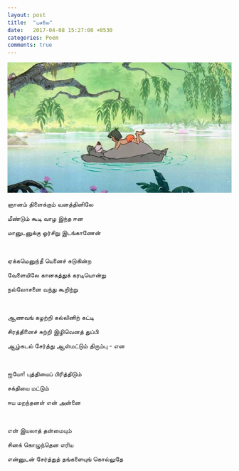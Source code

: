 ```yaml
---
layout: post
title:  "பசலை"
date:   2017-04-08 15:27:00 +0530
categories: Poem
comments: true
---
```

![Dora The Explorer](/images/2017-04-08/jungle_book.jpg "Bare Necessities")

ஞானம் திளைக்கும் வனத்தினிலே

மீண்டும் கூடி வாழ இந்த ஈன

மானுடனுக்கு ஓர்சிறு இடங்காணேன்

&nbsp;&nbsp;&nbsp;&nbsp;&nbsp;

ஏக்கமெனுந்தீ யெனைச் சுடுகின்ற

வேளையிலே கானகத்துக் கரடியொன்று

நல்லோசனை வந்து கூறிற்று

&nbsp;&nbsp;&nbsp;&nbsp;&nbsp;

ஆணவங் கழற்றி கல்லினிற் கட்டி

சிரத்தினைச் சுற்றி இழிவெனத் துப்பி

ஆழ்கடல் சேர்த்து ஆள்மட்டும் திரும்பு - என

&nbsp;&nbsp;&nbsp;&nbsp;&nbsp;

ஐயோ! புத்தியைப் பிரித்திடும்

சக்தியை மட்டும்

ஈய மறந்தனள் என் அன்னை

&nbsp;&nbsp;&nbsp;&nbsp;&nbsp;

என் இயலாத் தன்மையும்

சினக் கொழுந்தென எரிய

என்னுடன் சேர்த்துத் தங்களையுங் கொல்லுதே
